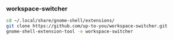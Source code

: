 ### workspace-switcher

```bash
cd ~/.local/share/gnome-shell/extensions/
git clone https://github.com/up-to-you/workspace-switcher.git
gnome-shell-extension-tool -e workspace-switcher
```
